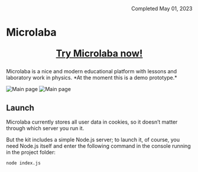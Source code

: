 <p align="right">Completed May 01, 2023</p>

# Microlaba

<p align=center style="text-align: center; font-size: 25px; font-weight: bold"><a href="https://complagaet.github.io/Microlaba/">Try Microlaba now!</a></p>
Microlaba is a nice and modern educational platform with lessons and laboratory work in physics.
*At the moment this is a demo prototype.*

![Main page](https://i.imgur.com/tvLRhWa.png)
![Main page](https://i.imgur.com/FufUZhX.png)

## Launch

Microlaba currently stores all user data in cookies, so it doesn’t matter through which server you run it.

But the kit includes a simple Node.js server; to launch it, of course, you need Node.js itself and enter the following command in the console running in the project folder:
```bash
node index.js
```

